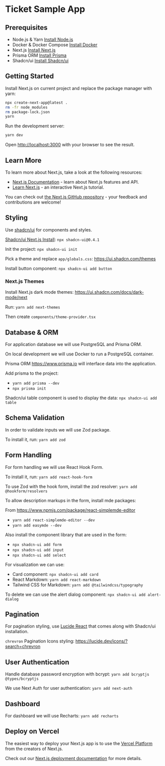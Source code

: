 # Ticket Sample App

## Prerequisites

- Node.js & Yarn [Install Node.js](https://nodejs.org/en/download/)
- Docker & Docker Compose [Install Docker](https://docs.docker.com/get-docker/)
- Next.js [Install Next.js](https://nextjs.org/docs/getting-started)
- Prisma ORM [Install Prisma](https://www.prisma.io/docs/getting-started)
- Shadcn/ui [Install Shadcn/ui](https://ui.shadcn.com/docs/installation/next)

## Getting Started

Install Next.js on current project and replace the package manager with yarn:

```bash
npx create-next-app@latest .
rm -fr node_modules
rm package-lock.json
yarn
```

Run the development server:

```bash
yarn dev
```

Open [http://localhost:3000](http://localhost:3000) with your browser to see the result.

## Learn More

To learn more about Next.js, take a look at the following resources:

- [Next.js Documentation](https://nextjs.org/docs) - learn about Next.js features and API.
- [Learn Next.js](https://nextjs.org/learn) - an interactive Next.js tutorial.

You can check out [the Next.js GitHub repository](https://github.com/vercel/next.js/) - your feedback and contributions are welcome!

## Styling

Use [shadcn/ui](https://ui.shadcn.com/) for components and styles.

[Shadcn/ui Next.js Install](https://ui.shadcn.com/docs/installation/next): `npx shadcn-ui@0.4.1`

Init the project: `npx shadcn-ui init`

Pick a theme and replace `app/globals.css`: <https://ui.shadcn.com/themes>

Install button component: `npx shadcn-ui add button`

### Next.js Themes

Install Next.js dark mode themes: <https://ui.shadcn.com/docs/dark-mode/next>

Run: `yarn add next-themes`

Then create `components/theme-provider.tsx`

## Database & ORM

For application database we will use PostgreSQL and Prisma ORM.

On local development we will use Docker to run a PostgreSQL container.

Prisma ORM <https://www.prisma.io> will interface data into the application.

Add prisma to the project:

- `yarn add prisma --dev`
- `npx prisma init`

Shadcn/ui table component is used to display the data: `npx shadcn-ui add table`

## Schema Validation

In order to validate inputs we will use Zod package.

To install it, run: `yarn add zod`

## Form Handling

For form handling we will use React Hook Form.

To install it, run: `yarn add react-hook-form`

To use Zod with the hook form, install the zod resolver: `yarn add @hookform/resolvers`

To allow description markups in the form, install mde packages:

From <https://www.npmjs.com/package/react-simplemde-editor>

- `yarn add react-simplemde-editor --dev`
- `yarn add easymde --dev`

Also install the component library that are used in the form:

- `npx shadcn-ui add form`
- `npx shadcn-ui add input`
- `npx shadcn-ui add select`

For visualization we can use:

- Card component: `npx shadcn-ui add card`
- React Markdown: `yarn add react-markdown`
- Tailwind CSS for Markdown: `yarn add @tailwindcss/typography`

To delete we can use the alert dialog component: `npx shadcn-ui add alert-dialog`

## Pagination

For pagination styling, use [Lucide React](https://lucide.dev/guide/packages/lucide-react) that comes along with Shadcn/ui installation.

`chrevron` Pagination Icons styling: <https://lucide.dev/icons/?search=chrevron>

## User Authentication

Handle database password encryption with bcrypt: `yarn add bcryptjs @types/bcryptjs`

We use Next Auth for user authentication: `yarn add next-auth`

## Dashboard

For dashboard we will use Recharts: `yarn add recharts`

## Deploy on Vercel

The easiest way to deploy your Next.js app is to use the [Vercel Platform](https://vercel.com/new?utm_medium=default-template&filter=next.js&utm_source=create-next-app&utm_campaign=create-next-app-readme) from the creators of Next.js.

Check out our [Next.js deployment documentation](https://nextjs.org/docs/deployment) for more details.
